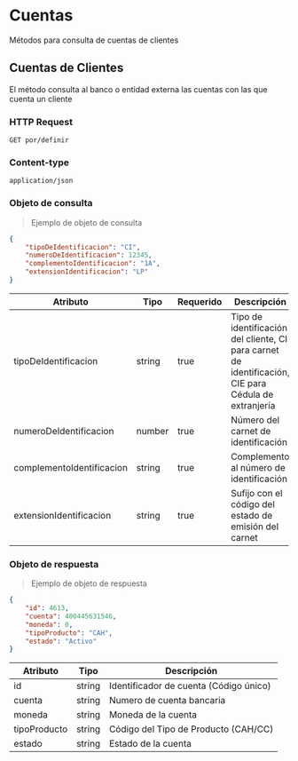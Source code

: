 # Cuentas 

Métodos para consulta de cuentas de clientes

## Cuentas de Clientes

El método consulta al banco o entidad externa las cuentas con las que cuenta un cliente

### HTTP Request
`GET por/definir`

### Content-type
`application/json`

### Objeto de consulta

> Ejemplo de objeto de consulta

```json
{
    "tipoDeIdentificacion": "CI",
    "numeroDeIdentificacion": 12345,
    "complementoIdentificacion": "1A",
    "extensionIdentificacion": "LP"
}
```

Atributo | Tipo | Requerido | Descripción
-------- | ---- | --------- | -----------
tipoDeIdentificacion | string | true | Tipo de identificación del cliente, CI para carnet de identificación, CIE para Cédula de extranjería
numeroDeIdentificacion | number | true | Número del carnet de identificación
complementoIdentificacion | string | true | Complemento al número de identificación
extensionIdentificacion | string | true | Sufijo con el código del estado de emisión del carnet

### Objeto de respuesta
> Ejemplo de objeto de respuesta

```json
{
    "id": 4613,
    "cuenta": 400445631546,
    "moneda": 0,
    "tipoProducto": "CAH",
    "estado": "Activo"
}
```

Atributo | Tipo | Descripción
-------- | ---- | -----------
id | string | Identificador de cuenta (Código único)
cuenta | string | Numero de cuenta bancaria
moneda | string | Moneda de la cuenta
tipoProducto | string | Código del Tipo de Producto (CAH/CC)
estado | string | Estado de la cuenta
